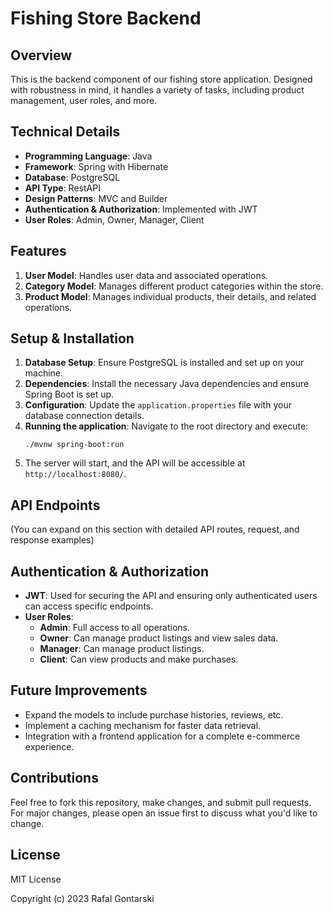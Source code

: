 # Fishing Store Backend

## Overview

This is the backend component of our fishing store application. Designed with robustness in mind, it handles a variety of tasks, including product management, user roles, and more.

## Technical Details

- **Programming Language**: Java
- **Framework**: Spring with Hibernate
- **Database**: PostgreSQL
- **API Type**: RestAPI
- **Design Patterns**: MVC and Builder
- **Authentication & Authorization**: Implemented with JWT
- **User Roles**: Admin, Owner, Manager, Client

## Features

1. **User Model**: Handles user data and associated operations.
2. **Category Model**: Manages different product categories within the store.
3. **Product Model**: Manages individual products, their details, and related operations.

## Setup & Installation

1. **Database Setup**: Ensure PostgreSQL is installed and set up on your machine.
2. **Dependencies**: Install the necessary Java dependencies and ensure Spring Boot is set up.
3. **Configuration**: Update the `application.properties` file with your database connection details.
4. **Running the application**: Navigate to the root directory and execute:
   ```
   ./mvnw spring-boot:run
   ```
5. The server will start, and the API will be accessible at `http://localhost:8080/`.

## API Endpoints

(You can expand on this section with detailed API routes, request, and response examples)

## Authentication & Authorization

- **JWT**: Used for securing the API and ensuring only authenticated users can access specific endpoints.
- **User Roles**:
  - **Admin**: Full access to all operations.
  - **Owner**: Can manage product listings and view sales data.
  - **Manager**: Can manage product listings.
  - **Client**: Can view products and make purchases.

## Future Improvements

- Expand the models to include purchase histories, reviews, etc.
- Implement a caching mechanism for faster data retrieval.
- Integration with a frontend application for a complete e-commerce experience.

## Contributions

Feel free to fork this repository, make changes, and submit pull requests. For major changes, please open an issue first to discuss what you'd like to change.

## License

MIT License

Copyright (c) 2023 Rafal Gontarski
